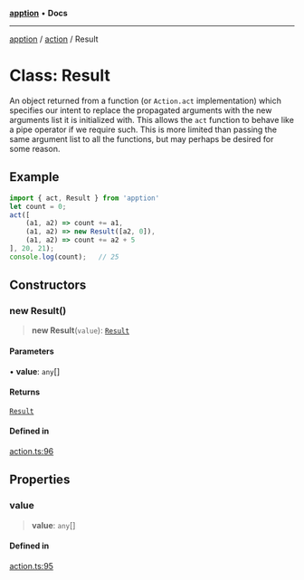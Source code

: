 [**apption**](../../README.md) • **Docs**

***

[apption](../../modules.md) / [action](../README.md) / Result

# Class: Result

An object returned from a function (or `Action.act` implementation) which specifies our intent to 
replace the propagated arguments with the new arguments list it is initialized with. This allows the 
`act` function to behave like a pipe operator if we require such. This is more limited than 
passing the same argument list to all the functions, but may perhaps be desired for some reason.

## Example

```ts
import { act, Result } from 'apption'
let count = 0;
act([
    (a1, a2) => count += a1,
    (a1, a2) => new Result([a2, 0]),
    (a1, a2) => count += a2 + 5
], 20, 21);
console.log(count);   // 25
```

## Constructors

### new Result()

> **new Result**(`value`): [`Result`](Result.md)

#### Parameters

• **value**: `any`[]

#### Returns

[`Result`](Result.md)

#### Defined in

[action.ts:96](https://github.com/mksunny1/apption/blob/45b0ba573a0535c0a6c3b4df2b60698c89aab92a/src/action.ts#L96)

## Properties

### value

> **value**: `any`[]

#### Defined in

[action.ts:95](https://github.com/mksunny1/apption/blob/45b0ba573a0535c0a6c3b4df2b60698c89aab92a/src/action.ts#L95)
